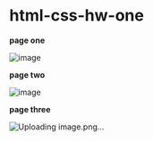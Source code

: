 # html-css-hw-one

**page one**

![image](https://github.com/ScherbakovM/html-css-hw-one/assets/109952823/b7fc3b3d-3282-49f3-a3a7-16b340490982)


**page two**

![image](https://github.com/ScherbakovM/html-css-hw-one/assets/109952823/b94ccab1-ff5d-4d44-8c28-392e708d5c13)


**page three**

![Uploading image.png…]()



